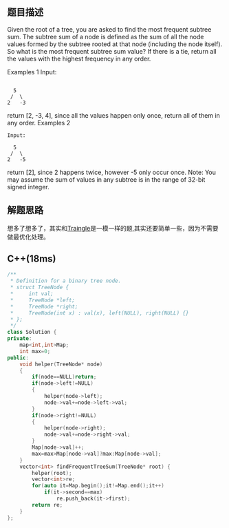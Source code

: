 ## 题目描述
Given the root of a tree, you are asked to find the most frequent subtree sum. The subtree sum of a node is defined as the sum of all the node values formed by the subtree rooted at that node (including the node itself). So what is the most frequent subtree sum value? If there is a tie, return all the values with the highest frequency in any order.

Examples 1
Input:
```

  5
 /  \
2   -3
```
return [2, -3, 4], since all the values happen only once, return all of them in any order.
Examples 2
```
Input:

  5
 /  \
2   -5
```
return [2], since 2 happens twice, however -5 only occur once.
Note: You may assume the sum of values in any subtree is in the range of 32-bit signed integer.
## 解题思路
想多了想多了，其实和[Traingle](https://github.com/vlice1999/zzc.github.io/blob/master/Triangle.md)是一模一样的题,其实还要简单一些，因为不需要做最优化处理。
## C++(18ms)
```cpp
/**
 * Definition for a binary tree node.
 * struct TreeNode {
 *     int val;
 *     TreeNode *left;
 *     TreeNode *right;
 *     TreeNode(int x) : val(x), left(NULL), right(NULL) {}
 * };
 */
class Solution {
private:
    map<int,int>Map;
    int max=0;
public:
    void helper(TreeNode* node)
    {
        if(node==NULL)return;
        if(node->left!=NULL)
        {
            helper(node->left);
            node->val+=node->left->val;
        }
        if(node->right!=NULL)
        {
            helper(node->right);
            node->val+=node->right->val;
        }
        Map[node->val]++;
        max=max>Map[node->val]?max:Map[node->val];
    }
    vector<int> findFrequentTreeSum(TreeNode* root) {
        helper(root);
        vector<int>re;
        for(auto it=Map.begin();it!=Map.end();it++)
            if(it->second==max)
                re.push_back(it->first);
        return re;
    }
};
```
